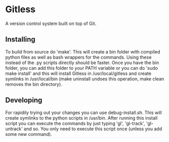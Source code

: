 Gitless
=======

A version control system built on top of Git.


Installing
----------

To build from source do 'make'. This will create a bin folder with compiled
python files as well as bash wrappers for the commands. Using these instead of
the .py scripts directly should be faster. Once you have the bin folder, you
can add this folder to your PATH variable or you can do 'sudo make install' and
this will install Gitless in /usr/local/gitless and create symlinks in
/usr/local/bin (make uninstall undoes this operation, make clean removes the
bin directory).


Developing
----------

For rapidily trying out your changes you can use debug-install.sh. This will
create symlinks to the python scripts in /usr/bin. After running this install
script you can execute the commands by just typing 'gl', 'gl-track',
'gl-untrack' and so. You only need to execute this script once (unless you add
some new command).

